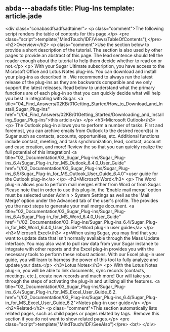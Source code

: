 abda---abadafs title: Plug-Ins
template: article.jade
---
&lt;div class="conabasdfsadfsadtainer"&gt;
&lt;p class="comment"&gt;The following script renders the table of contents for this page.&lt;/p&gt;
&lt;pre class="script"&gt;template("MindTouch/IDF/Views/TableOfContents");&lt;/pre&gt;
&lt;h2&gt;Overview&lt;/h2&gt;
&lt;p class="comment"&gt;Use the section below to provide a short description of the tutorial. The section is also used by other pages to provide an abstract of this page. The lead sentence should tell the reader enough about the tutorial to help them decide whether to read on or not.&lt;/p&gt;
&lt;p&gt;
With your Sugar Ultimate subscription, you have access to the Microsoft Office and Lotus Notes plug-ins. You can download and install your plug-ins as described in . We recommend to always run the latest release of the plug-ins as they are backwards compatible and we only support the latest releases. Read below to understand what the primary functions are of each plug-in so that you can quickly decide what will help you best in integrating with Sugar.
&lt;a title="04_Find_Answers/02KB/01Getting_Started/How_to_Download_and_Install_Sugar_Plug-Ins" href="//04_Find_Answers/02KB/01Getting_Started/Downloading_and_Installing_Sugar_Plug-ins"&gt;this article&lt;/a&gt;
&lt;/p&gt;
&lt;h3&gt;Microsoft Outlook&lt;/h3&gt;
&lt;p&gt;
The Outlook plug-in allows you to perform a number of tasks. First and foremost, you can archive emails from Outlook to the desired record(s) in Sugar such as contacts, accounts, opportunities, etc. Additional functions include contact, meeting, and task synchronization, lead, contact, account and case creation, and more! Review the  so that you can quickly realize the full potential of this integration!
&lt;a title="02_Documentation/03_Sugar_Plug-ins/Sugar_Plug-ins_6.4/Sugar_Plug-in_for_MS_Outlook_6.4.0_User_Guide" href="//02_Documentation/03_Sugar_Plug-ins/Sugar_Plug-ins_6.5/Sugar_Plug-in_for_MS_Outlook_User_Guide_6.4.0"&gt;user guide for the Outlook plug-in&lt;/a&gt;
&lt;/p&gt;
&lt;h3&gt;Microsoft Word&lt;/h3&gt;
&lt;p&gt;
The Word plug-in allows you to perform mail merges either from Word or from Sugar. Please note that in order to use this plug-in, the 'Enable mail merge' option must be selected under Admin &gt; System Settings as well as the 'Mail Merge' option under the Advanced tab of the user's profile. The  provides you the next steps to generate your mail merge document.
&lt;a title="02_Documentation/03_Sugar_Plug-ins/Sugar_Plug-ins_6.4/Sugar_Plug-in_for_MS_Word_6.4.0_User_Guide" href="//02_Documentation/03_Plug-ins/Sugar_Plug-ins_6.4/Sugar_Plug-in_for_MS_Word_6.4.0_User_Guide"&gt;Word plug-in user guide&lt;/a&gt;
&lt;/p&gt;
&lt;h3&gt;Microsoft Excel&lt;/h3&gt;
&lt;p&gt;When using Sugar, you may find that you want to update data that isn't normally available through the Mass Update interface. You may also want to pull raw data from your Sugar instance to integrate with other reports and the Excel plug-in provides you with the necessary tools to perform these robust actions. With our Excel plug-in user guide, you will learn to harness the power of this tool to fully analyze and update your data.&lt;/p&gt;
&lt;h3&gt;Lotus Notes&lt;/h3&gt;
&lt;p&gt;
With the Lotus Notes plug-in, you will be able to link documents, sync records (contacts, meetings, etc.), create new records and much more! Our  will take you through the steps of activating the plug-in and utilizing all the features.
&lt;a title="02_Documentation/03_Sugar_Plug-ins/Sugar_Plug-ins_6.4/Sugar_Plug-in_for_MS_Excel_User_Guide_6.2\. href="//02_Documentation/03_Plug-ins/Sugar_Plug-ins_6.4/Sugar_Plug-in_for_MS_Excel_User_Guide_6.2"&gt;Notes plug-in user guide&lt;/a&gt;
&lt;/p&gt;
&lt;h2&gt;Related&lt;/h2&gt;
&lt;p class="comment"&gt;This section automatically lists related pages, such as child pages or pages related by tags.&nbsp; Remove this section if you do not want to show related pages.&lt;/p&gt;
&lt;pre class="script"&gt;template("MindTouch/IDF/SeeAlso")&lt;/pre&gt;
&lt;br/&gt;
&lt;/div&gt;